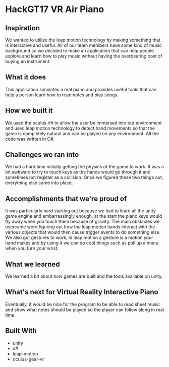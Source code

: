 # HackGT17 VR Air Piano

## Inspiration
We wanted to utilize the leap motion technology by making something that is interactive and useful. All of our team members have some kind of music background so we decided to make an application that can help people explore and learn how to play music without having the overbearing cost of buying an instrument.

## What it does
This application simulates a real piano and provides useful tools that can help a person learn how to read notes and play songs.

## How we built it
We used the oculus rift to allow the user be immersed into our environment and used leap motion technology to detect hand movements so that the game is completely natural and can be played on any environment. All the code was written in C#.

## Challenges we ran into
We had a hard time initially getting the physics of the game to work. It was a bit awkward to try to touch keys as the hands would go through it and sometimes not register as a collision. Once we figured these two things out, everything else came into place.

## Accomplishments that we're proud of
It was particularly hard starting out because we had to learn all the unity game engine and embarrassingly enough, at the start the piano keys would fly away when you touch them because of gravity. The main obstacles we overcame were figuring out how the leap motion hands interact with the various objects that would then cause trigger events to do something else. We also got gestures to work, in leap motion a gesture is a motion your hand makes and by using it we can do cool things such as pull up a menu when you turn your wrist.

## What we learned
We learned a bit about how games are built and the tools available on unity.

## What's next for Virtual Reality Interactive Piano
Eventually, it would be nice for the program to be able to read sheet music and show what notes should be played so the player can follow along in real time.

## Built With
* unity
* c#
* leap-motion
* oculus-gear-vr
